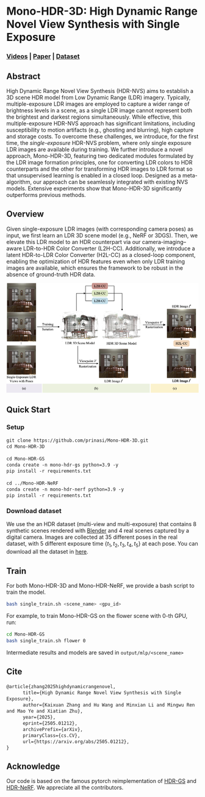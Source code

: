 # Mono-HDR-3D: High Dynamic Range Novel View Synthesis with Single Exposure
### [Videos](https://drive.google.com/drive/folders/1k68pKgKYgYBi0urAPWROOLC8G2u8hxRX?usp=sharing) | [Paper](https://arxiv.org/abs/2505.01212) | [Dataset](https://drive.google.com/drive/folders/1OTDLLH8ydKX1DcaNpbQ46LlP0dKx6E-I?usp=sharing)

## Abstract
High Dynamic Range Novel View Synthesis (HDR-NVS)
aims to establish a 3D scene HDR model from Low Dynamic Range (LDR) imagery. Typically, multiple-exposure LDR images are employed to capture a wider range of brightness levels in a scene, as a single LDR image cannot represent both the brightest and darkest regions simultaneously. While effective, this multiple-exposure HDR-NVS approach has significant limitations, including susceptibility to motion artifacts (e.g., ghosting and blurring), high capture and storage costs.
To overcome these challenges, we introduce, for the first time, the *single-exposure* HDR-NVS problem, where only single exposure LDR images are available during training. 
We further introduce a novel approach, Mono-HDR-3D, featuring two dedicated modules formulated by the LDR image formation principles, one for converting LDR colors to HDR counterparts and the other for transforming HDR images to LDR format so that unsupervised learning is enabled in a closed loop.
Designed as a meta-algorithm, our approach can be seamlessly integrated with existing NVS models. Extensive experiments show that Mono-HDR-3D significantly outperforms previous methods.

## Overview
Given single-exposure LDR images (with corresponding camera poses) as input, we first learn an LDR 3D scene model (e.g., NeRF or 3DGS). Then, we elevate this LDR model to an HDR counterpart via our camera-imaging–aware LDR-to-HDR Color Converter (L2H-CC). Additionally, we introduce a latent HDR-to-LDR Color Converter (H2L-CC) as a closed-loop component, enabling the optimization of HDR features even when only LDR training images are available, which ensures the framework to be robust in the absence of ground-truth HDR data.
<p align="center">
<img src="assets/pipeline.png"/>
</p>

## Quick Start
### Setup
```
git clone https://github.com/prinasi/Mono-HDR-3D.git
cd Mono-HDR-3D

cd Mono-HDR-GS
conda create -n mono-hdr-gs python=3.9 -y
pip install -r requirements.txt

cd ../Mono-HDR-NeRF
conda create -n mono-hdr-nerf python=3.9 -y
pip install -r requirements.txt
```

### Download dataset
We use the an HDR dataset (multi-view and multi-exposure) that contains 8 synthetic scenes rendered with [Blender](https://www.blender.org/) and 4 real scenes captured by a digital camera. Images are collected at 35 different poses in the real dataset, with 5 different exposure time $\{t_1, t_2, t_3, t_4, t_5\}$ at each pose. You can download all the dataset in [here](https://drive.google.com/drive/folders/1OTDLLH8ydKX1DcaNpbQ46LlP0dKx6E-I?usp=sharing). 

## Train
For both Mono-HDR-3D and Mono-HDR-NeRF, we provide a bash script to train the model.
```bash
bash single_train.sh <scene_name> <gpu_id>
```
For example, to train Mono-HDR-GS on the flower scene with 0-th GPU, run:
```bash
cd Mono-HDR-GS
bash single_train.sh flower 0
```

Intermediate results and models are saved in ```output/mlp/<scene_name>```

## Cite 
```
@article{zhang2025highdynamicrangenovel,
      title={High Dynamic Range Novel View Synthesis with Single Exposure}, 
      author={Kaixuan Zhang and Hu Wang and Minxian Li and Mingwu Ren and Mao Ye and Xiatian Zhu},
      year={2025},
      eprint={2505.01212},
      archivePrefix={arXiv},
      primaryClass={cs.CV},
      url={https://arxiv.org/abs/2505.01212}, 
}
```

## Acknowledge
Our code is based on the famous pytorch reimplementation of [HDR-GS](https://github.com/caiyuanhao1998/HDR-GS) and [HDR-NeRF](https://github.com/xhuangcv/hdr-nerf/). We appreciate all the contributors.
